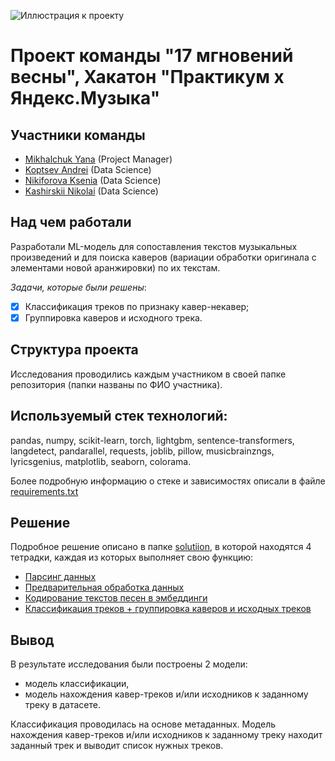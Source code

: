 ![Иллюстрация к проекту](https://yielding-character-d3f.notion.site/image/https%3A%2F%2Fprod-files-secure.s3.us-west-2.amazonaws.com%2F2baaeed3-17c9-4763-bd41-59890c1e9406%2F78607ed7-bcb2-484b-92eb-0630853cb3c4%2F2023-10-20_09.47.37.jpg?table=block&id=ccfa20ce-dc10-4ef5-9e37-e73aa09dfc3f&spaceId=2baaeed3-17c9-4763-bd41-59890c1e9406&width=2000&userId=&cache=v2)

# Проект команды "17 мгновений весны", Хакатон "Практикум x Яндекс.Музыка"

## Участники команды
- [Mikhalchuk Yana](https://github.com/YanaMikhalchuk) (Project Manager)
- [Koptsev Andrei](https://github.com/AVKopt) (Data Science)
- [Nikiforova Ksenia](https://github.com/nikiforovaks) (Data Science)
- [Kashirskii Nikolai](https://github.com/Learningsome) (Data Science)

## Над чем работали
Разработали ML-модель для сопоставления текстов музыкальных произведений и для поиска каверов (вариации обработки оригинала с элементами новой аранжировки) по их текстам.  

*Задачи, которые были решены*:
- [x] Классификация треков по признаку кавер-некавер; 
- [x] Группировка каверов и исходного трека.

## Структура проекта
Исследования проводились каждым участником в своей папке репозитория (папки названы по ФИО участника).

## Используемый стек технологий:
pandas, numpy, scikit-learn, torch, lightgbm, sentence-transformers, langdetect, pandarallel, requests, joblib, pillow, musicbrainzngs, lyricsgenius, matplotlib, seaborn, colorama.

Более подробную информацию о стеке и зависимостях описали в файле [requirements.txt](https://github.com/Learningsome/hackaton-yandex-music/blob/main/requirements.txt)

## Решение 
Подробное решение описано в папке [solutiion](https://github.com/Learningsome/hackaton-yandex-music/tree/main/solution), в которой находятся 4 тетрадки, каждая из которых выполняет свою функцию:
- [Парсинг данных](https://github.com/Learningsome/hackaton-yandex-music/blob/main/solution/01-text-parsing.ipynb)
- [Предварительная обработка данных](https://github.com/Learningsome/hackaton-yandex-music/blob/main/solution/02-data-preprocessing.ipynb)
- [Кодирование текстов песен в эмбеддинги](https://github.com/Learningsome/hackaton-yandex-music/blob/main/solution/03-text-encoding.ipynb)
- [Классификация треков + группировка каверов и исходных треков](https://github.com/Learningsome/hackaton-yandex-music/blob/main/solution/04-tracks-classification-and-grouping.ipynb)

## Вывод
В результате исследования были построены 2 модели:

- модель классификации,
- модель нахождения кавер-треков и/или исходников к заданному треку в датасете.

Классификация проводилась на основе метаданных. 
Модель нахождения кавер-треков и/или исходников к заданному треку находит заданный трек и выводит список нужных треков.


